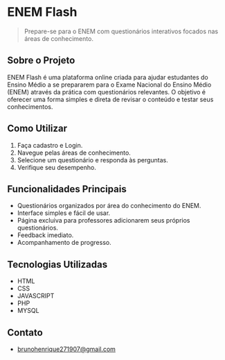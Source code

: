# ENEM Flash

> Prepare-se para o ENEM com questionários interativos focados nas áreas de conhecimento.

## Sobre o Projeto

ENEM Flash é uma plataforma online criada para ajudar estudantes do Ensino Médio a se prepararem para o Exame Nacional do Ensino Médio (ENEM) através da prática com questionários relevantes. O objetivo é oferecer uma forma simples e direta de revisar o conteúdo e testar seus conhecimentos.

## Como Utilizar

1.  Faça cadastro e Login.
2.  Navegue pelas áreas de conhecimento.
3.  Selecione um questionário e responda às perguntas.
4.  Verifique seu desempenho.

## Funcionalidades Principais

* Questionários organizados por área do conhecimento do ENEM.
* Interface simples e fácil de usar.
* Página excluiva para professores adicionarem seus próprios questionários.
* Feedback imediato.
* Acompanhamento de progresso.

## Tecnologias Utilizadas

* HTML
* CSS
* JAVASCRIPT
* PHP
* MYSQL

## Contato

* brunohenrique271907@gmail.com
